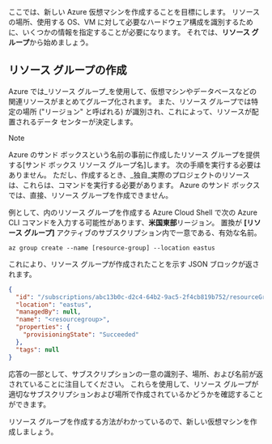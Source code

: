 ここでは、新しい Azure 仮想マシンを作成することを目標にします。 リソースの場所、使用する OS、VM に対して必要なハードウェア構成を識別するために、いくつかの情報を指定することが必要になります。 それでは、**リソース グループ**から始めましょう。

## <a name="create-a-resource-group"></a>リソース グループの作成

Azure では_リソース グループ_を使用して、仮想マシンやデータベースなどの関連リソースがまとめてグループ化されます。 また、リソース グループでは特定の場所 ("リージョン" と呼ばれる) が識別され、これによって、リソースが配置されるデータ センターが決定します。

> [!NOTE]
> Azure のサンド ボックスという名前の事前に作成したリソース グループを提供する<rgn>[サンド ボックス リソース グループ名]</rgn>します。 次の手順を実行する必要はありません。 ただし、作成するとき、_独自_実際のプロジェクトのリソースは、これらは、コマンドを実行する必要があります。 Azure のサンド ボックスでは、直接、リソース グループを作成できません。

例として、内のリソース グループを作成する Azure Cloud Shell で次の Azure CLI コマンドを入力する可能性があります、**米国東部**リージョン。 置換が **[リソース グループ]** アクティブのサブスクリプション内で一意である、有効な名前。

```azurecli
az group create --name [resource-group] --location eastus
```

これにより、リソース グループが作成されたことを示す JSON ブロックが返されます。

```json
{
  "id": "/subscriptions/abc13b0c-d2c4-64b2-9ac5-2f4cb819b752/resourceGroups/<resourcegroup>",
  "location": "eastus",
  "managedBy": null,
  "name": "<resourcegroup>",
  "properties": {
    "provisioningState": "Succeeded"
  },
  "tags": null
}
```

応答の一部として、サブスクリプションの一意の識別子、場所、および名前が返されていることに注目してください。 これらを使用して、リソース グループが適切なサブスクリプションおよび場所で作成されているかどうかを確認することができます。

リソース グループを作成する方法がわかっているので、新しい仮想マシンを作成しましょう。